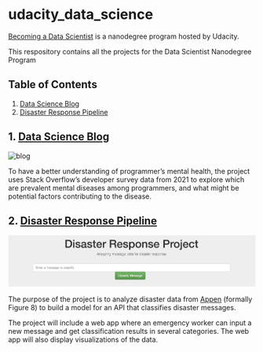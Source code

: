 # udacity_data_science

[Becoming a Data Scientist](https://www.udacity.com/course/data-scientist-nanodegree--nd025) is a nanodegree program hosted by Udacity.

This respository contains all the projects for the Data Scientist Nanodegree Program

## Table of Contents

1. [Data Science Blog](#project1)
2. [Disaster Response Pipeline](#project2)


## 1. [Data Science Blog](https://github.com/keithpink/udacity_data_science/tree/main/Data_Science_Blog)<a name="project1"></a>

![blog](https://github.com/keithpink/udacity_data_science/tree/main/Data_Science_Blog/blog.png)

To have a better understanding of programmer’s mental health, the project uses Stack Overflow’s developer survey data from 2021 to explore which are prevalent mental diseases among programmers, and what might be potential factors contributing to the disease.

## 2. [Disaster Response Pipeline](https://github.com/keithpink/udacity_data_science/tree/main/disaster_response_pipeline_project)<a name="project2"></a>

![overview1](https://github.com/keithpink/udacity_data_science/blob/main/disaster_response_pipeline_project/sceenshot/overview.png)

The purpose of the project is to analyze disaster data from [Appen](https://appen.com/) (formally Figure 8) to build a model for an API that classifies disaster messages.

The project will include a web app where an emergency worker can input a new message and get classification results in several categories. The web app will also display visualizations of the data.